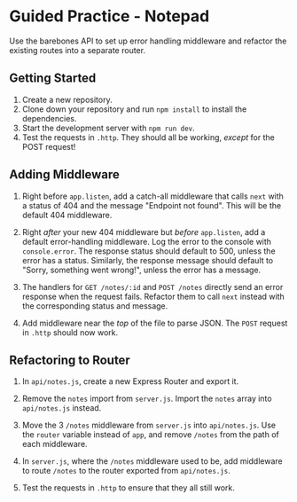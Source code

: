 # Guided Practice - Notepad
Use the barebones API to set up error handling middleware and refactor the existing routes into a separate router.

## Getting Started

1. Create a new repository.
2. Clone down your repository and run `npm install` to install the dependencies.
3. Start the development server with `npm run dev`.
4. Test the requests in `.http`. They should all be working, _except_ for the POST request!

## Adding Middleware

1. Right before `app.listen`, add a catch-all middleware that calls `next` with a status of 404 and the message "Endpoint not found". This will be the default 404 middleware.

2.  Right _after_ your new 404 middleware but _before_ `app.listen`, add a default error-handling middleware. Log the error to the console with `console.error`. The response status should default to 500, unless the error has a status. Similarly, the response message should default to "Sorry, something went wrong!", unless the error has a message.

3.  The handlers for `GET /notes/:id` and `POST /notes` directly send an error response when the request fails. Refactor them to call `next` instead with the corresponding status and message.

4.  Add middleware near the _top_ of the file to parse JSON. The `POST` request in `.http` should now work.

## Refactoring to Router

1. In `api/notes.js`, create a new Express Router and export it.

2. Remove the `notes` import from `server.js`. Import the `notes` array into `api/notes.js` instead.

3. Move the 3 `/notes` middleware from `server.js` into `api/notes.js`. Use the `router` variable instead of `app`, and remove `/notes` from the path of each middleware.

4. In `server.js`, where the `/notes` middleware used to be, add middleware to route `/notes` to the router exported from `api/notes.js`.

5. Test the requests in `.http` to ensure that they all still work.

